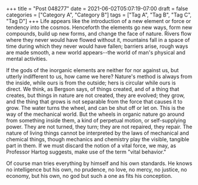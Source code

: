 +++
title = "Post 048277"
date = 2021-06-02T05:07:19-07:00
draft = false
categories = ["Category A", "Category B"]
tags = ["Tag A", "Tag B", "Tag C", "Tag D"]
+++
Life appears like the introduction of a new element or force or tendency into the cosmos. Henceforth the elements go new ways, form new compounds, build up new forms, and change the face of nature. Rivers flow where they never would have flowed without it, mountains fall in a space of time during which they never would have fallen; barriers arise, rough ways are made smooth, a new world appears--the world of man's physical and mental activities.

If the gods of the inorganic elements are neither for nor against us, but utterly indifferent to us, how came we here? Nature's method is always from the inside, while ours is from the outside; hers is circular while ours is direct. We think, as Bergson says, of things created, and of a thing that creates, but things in nature are not created, they are evolved; they grow, and the thing that grows is not separable from the force that causes it to grow. The water turns the wheel, and can be shut off or let on. This is the way of the mechanical world. But the wheels in organic nature go around from something inside them, a kind of perpetual motion, or self-supplying power. They are not turned, they turn; they are not repaired, they repair. The nature of living things cannot be interpreted by the laws of mechanical and chemical things, though mechanics and chemistry play the visible, tangible part in them. If we must discard the notion of a vital force, we may, as Professor Hartog suggests, make use of the term "vital behavior."

Of course man tries everything by himself and his own standards. He knows no intelligence but his own, no prudence, no love, no mercy, no justice, no economy, but his own, no god but such a one as fits his conception.
